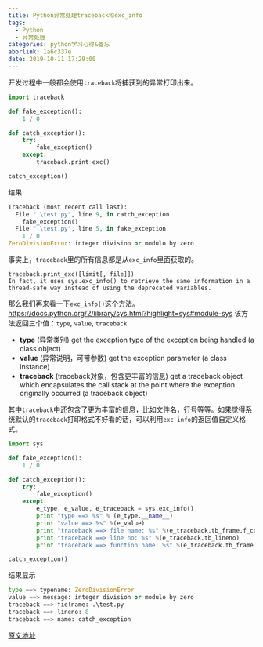 ```yaml
---
title: Python异常处理traceback和exc_info
tags:
  - Python
  - 异常处理
categories: python学习心得&备忘
abbrlink: 1a6c337e
date: 2019-10-11 17:29:00
---
```



开发过程中一般都会使用`traceback`将捕获到的异常打印出来。

```python
import traceback

def fake_exception():
    1 / 0

def catch_exception():
    try:
        fake_exception()
    except:
        traceback.print_exc()

catch_exception()
```
结果
```python
Traceback (most recent call last):
  File ".\test.py", line 9, in catch_exception
    fake_exception()
  File ".\test.py", line 5, in fake_exception
    1 / 0
ZeroDivisionError: integer division or modulo by zero
```



事实上，`traceback`里的所有信息都是从`exc_info`里面获取的。
```
traceback.print_exc([limit[, file]])
In fact, it uses sys.exc_info() to retrieve the same information in a thread-safe way instead of using the deprecated variables.
```

那么我们再来看一下`exc_info()`这个方法。
https://docs.python.org/2/library/sys.html?highlight=sys#module-sys
该方法返回三个值：`type`, `value`, `traceback`.

- **type** (异常类别)
    get the exception type of the exception being handled (a class object)
- **value** (异常说明，可带参数)
    get the exception parameter (a class instance)
- **traceback** (traceback对象，包含更丰富的信息)
    get a traceback object which encapsulates the call stack at the point where the exception originally occurred (a traceback object)

其中`traceback`中还包含了更为丰富的信息，比如文件名，行号等等。如果觉得系统默认的`traceback`打印格式不好看的话，可以利用`exc_info`的返回值自定义格式。

```python
import sys

def fake_exception():
    1 / 0

def catch_exception():
    try:
        fake_exception()
    except:
        e_type, e_value, e_traceback = sys.exc_info()
        print "type ==> %s" % (e_type.__name__)
        print "value ==> %s" %(e_value)
        print "traceback ==> file name: %s" %(e_traceback.tb_frame.f_code.co_filename)
        print "traceback ==> line no: %s" %(e_traceback.tb_lineno)
        print "traceback ==> function name: %s" %(e_traceback.tb_frame.f_code.co_name)

catch_exception()
```
结果显示
```python
type ==> typename: ZeroDivisionError
value ==> message: integer division or modulo by zero
traceback ==> fielname: .\test.py
traceback ==> lineno: 8
traceback ==> name: catch_exception
```

[原文地址](https://www.jianshu.com/p/b342b19657fc)